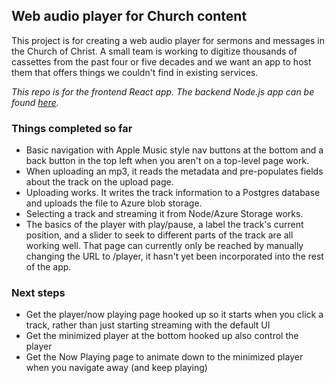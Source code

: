 ## Web audio player for Church content

This project is for creating a web audio player for sermons and messages in the Church of Christ. A small team is working to digitize thousands of cassettes from the past four or five decades and we want an app to host them that offers things we couldn't find in existing services.

*This repo is for the frontend React app. The backend Node.js app can be found [here](https://github.com/WholeStackDev/fp-frontend).*

### Things completed so far

* Basic navigation with Apple Music style nav buttons at the bottom and a back button in the top left when you aren't on a top-level page work.
* When uploading an mp3, it reads the metadata and pre-populates fields about the track on the upload page.
* Uploading works. It writes the track information to a Postgres database and uploads the file to Azure blob storage.
* Selecting a track and streaming it from Node/Azure Storage works.
* The basics of the player with play/pause, a label the track's current position, and a slider to seek to different parts of the track are all working well. That page can currently only be reached by manually changing the URL to /player, it hasn't yet been incorporated into the rest of the app.

### Next steps

* Get the player/now playing page hooked up so it starts when you click a track, rather than just starting streaming with the default UI
* Get the minimized player at the bottom hooked up also control the player
* Get the Now Playing page to animate down to the minimized player when you navigate away (and keep playing)
